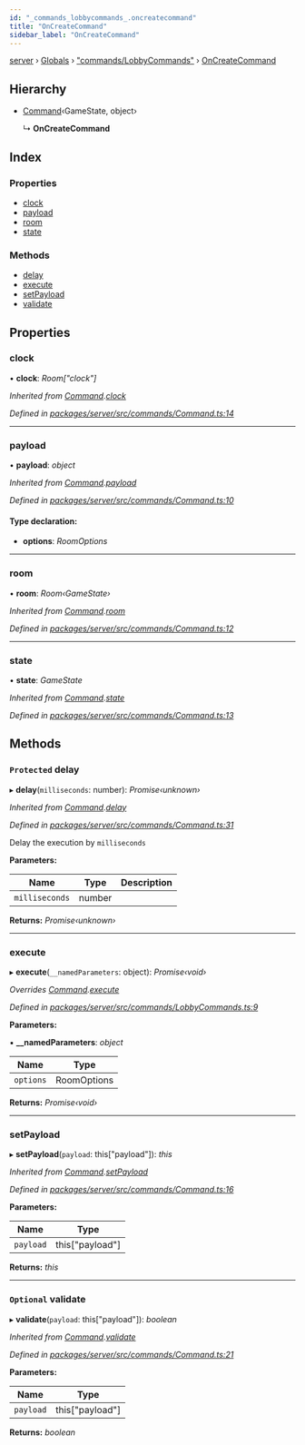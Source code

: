 ```yaml
---
id: "_commands_lobbycommands_.oncreatecommand"
title: "OnCreateCommand"
sidebar_label: "OnCreateCommand"
---
```


[server](../index.md) › [Globals](../globals.md) › ["commands/LobbyCommands"](../modules/_commands_lobbycommands_.md) › [OnCreateCommand](_commands_lobbycommands_.oncreatecommand.md)

## Hierarchy

* [Command](_commands_command_.command.md)‹GameState, object›

  ↳ **OnCreateCommand**

## Index

### Properties

* [clock](_commands_lobbycommands_.oncreatecommand.md#clock)
* [payload](_commands_lobbycommands_.oncreatecommand.md#payload)
* [room](_commands_lobbycommands_.oncreatecommand.md#room)
* [state](_commands_lobbycommands_.oncreatecommand.md#state)

### Methods

* [delay](_commands_lobbycommands_.oncreatecommand.md#protected-delay)
* [execute](_commands_lobbycommands_.oncreatecommand.md#execute)
* [setPayload](_commands_lobbycommands_.oncreatecommand.md#setpayload)
* [validate](_commands_lobbycommands_.oncreatecommand.md#optional-validate)

## Properties

###  clock

• **clock**: *Room["clock"]*

*Inherited from [Command](_commands_command_.command.md).[clock](_commands_command_.command.md#clock)*

*Defined in [packages/server/src/commands/Command.ts:14](https://github.com/will-hart/pixatore/blob/dc2c2e8/packages/server/src/commands/Command.ts#L14)*

___

###  payload

• **payload**: *object*

*Inherited from [Command](_commands_command_.command.md).[payload](_commands_command_.command.md#payload)*

*Defined in [packages/server/src/commands/Command.ts:10](https://github.com/will-hart/pixatore/blob/dc2c2e8/packages/server/src/commands/Command.ts#L10)*

#### Type declaration:

* **options**: *RoomOptions*

___

###  room

• **room**: *Room‹GameState›*

*Inherited from [Command](_commands_command_.command.md).[room](_commands_command_.command.md#room)*

*Defined in [packages/server/src/commands/Command.ts:12](https://github.com/will-hart/pixatore/blob/dc2c2e8/packages/server/src/commands/Command.ts#L12)*

___

###  state

• **state**: *GameState*

*Inherited from [Command](_commands_command_.command.md).[state](_commands_command_.command.md#state)*

*Defined in [packages/server/src/commands/Command.ts:13](https://github.com/will-hart/pixatore/blob/dc2c2e8/packages/server/src/commands/Command.ts#L13)*

## Methods

### `Protected` delay

▸ **delay**(`milliseconds`: number): *Promise‹unknown›*

*Inherited from [Command](_commands_command_.command.md).[delay](_commands_command_.command.md#protected-delay)*

*Defined in [packages/server/src/commands/Command.ts:31](https://github.com/will-hart/pixatore/blob/dc2c2e8/packages/server/src/commands/Command.ts#L31)*

Delay the execution by `milliseconds`

**Parameters:**

Name | Type | Description |
------ | ------ | ------ |
`milliseconds` | number |   |

**Returns:** *Promise‹unknown›*

___

###  execute

▸ **execute**(`__namedParameters`: object): *Promise‹void›*

*Overrides [Command](_commands_command_.command.md).[execute](_commands_command_.command.md#abstract-execute)*

*Defined in [packages/server/src/commands/LobbyCommands.ts:9](https://github.com/will-hart/pixatore/blob/dc2c2e8/packages/server/src/commands/LobbyCommands.ts#L9)*

**Parameters:**

▪ **__namedParameters**: *object*

Name | Type |
------ | ------ |
`options` | RoomOptions |

**Returns:** *Promise‹void›*

___

###  setPayload

▸ **setPayload**(`payload`: this["payload"]): *this*

*Inherited from [Command](_commands_command_.command.md).[setPayload](_commands_command_.command.md#setpayload)*

*Defined in [packages/server/src/commands/Command.ts:16](https://github.com/will-hart/pixatore/blob/dc2c2e8/packages/server/src/commands/Command.ts#L16)*

**Parameters:**

Name | Type |
------ | ------ |
`payload` | this["payload"] |

**Returns:** *this*

___

### `Optional` validate

▸ **validate**(`payload`: this["payload"]): *boolean*

*Inherited from [Command](_commands_command_.command.md).[validate](_commands_command_.command.md#optional-validate)*

*Defined in [packages/server/src/commands/Command.ts:21](https://github.com/will-hart/pixatore/blob/dc2c2e8/packages/server/src/commands/Command.ts#L21)*

**Parameters:**

Name | Type |
------ | ------ |
`payload` | this["payload"] |

**Returns:** *boolean*
